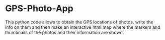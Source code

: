 # GPS-Photo-App
This python code allows to obtain the GPS locations of photos, write the info on them and then make an interactive html map where the markers and thumbnails of the photos and their information are shown.
